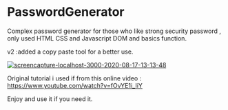 # PasswordGenerator
Complex password generator for those who like strong security password , only used HTML CSS and Javascript DOM and basics function.

v2 :added a copy paste tool for a better use.

<a href="https://ibb.co/Zh9LQfP"><img src="https://i.ibb.co/JzZBYc4/screencapture-localhost-3000-2020-08-17-13-13-48.png" alt="screencapture-localhost-3000-2020-08-17-13-13-48" border="0"></a>

Original tutorial i used if from this online video : https://www.youtube.com/watch?v=fOvYE1i_IiY

Enjoy and use it if you need it.


